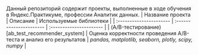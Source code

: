 Данный репозиторий содержит проекты, выполненные в ходе обучения в Яндекс.Практикуме, профессии Аналитик данных.
| Название проекта | Описание | Используемые библиотеки | 
| :---------------------- | :---------------------- | :---------------------- |
| (A/B-тестирование)[ab_test_recommender_system] | Оценка корректности проведения A/B-теста и анализ его результатов | *pandas, matplotlib, seaborn, plotly, scipy, numpy* |
